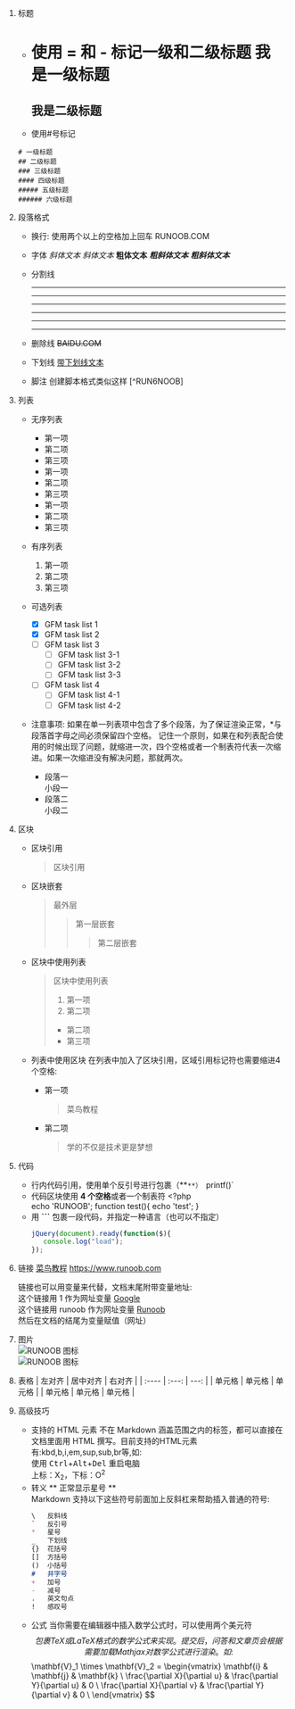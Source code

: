 1. 标题
   + 使用 = 和 - 标记一级和二级标题
       我是一级标题
       ===  
       我是二级标题
       ---
   + 使用#号标记
   ```
   # 一级标题
   ## 二级标题
   ### 三级标题
   #### 四级标题
   ##### 五级标题
   ###### 六级标题
   ```
2. 段落格式
   * 换行: 使用两个以上的空格加上回车
     RUNOOB.COM  
   * 字体
     *斜体文本* 
     _斜体文本_
     **粗体文本** 
     ***粗斜体文本*** 
     ___粗斜体文本___    
     
   * 分割线
     ***
     ---
     ___
     * * *
     - - -
     -----
   * 删除线
     ~~BAIDU.COM~~  
   * 下划线
     <u>带下划线文本</u>  
   * 脚注
     创建脚本格式类似这样 [^RUN6NOOB]
     
     [^RUNOOB]:菜鸟教程 -- 学的不仅是技术,更是梦想  
3. 列表
   - 无序列表
       * 第一项
       * 第二项
       * 第三项  

       + 第一项
       + 第二项
       + 第三项  

       - 第一项
       - 第二项
       - 第三项
   - 有序列表
       1. 第一项
       2. 第二项
       3. 第三项
   - 可选列表
       - [x] GFM task list 1
	   - [x] GFM task list 2
	   - [ ] GFM task list 3
	       - [ ] GFM task list 3-1
           - [ ] GFM task list 3-2
           - [ ] GFM task list 3-3
       - [ ] GFM task list 4
           - [ ] GFM task list 4-1
           - [ ] GFM task list 4-2
   - 注意事项:
       如果在单一列表项中包含了多个段落，为了保证渲染正常，*与段落首字母之间必须保留四个空格。
       记住一个原则，如果在和列表配合使用的时候出现了问题，就缩进一次，四个空格或者一个制表符代表一次缩进。如果一次缩进没有解决问题，那就两次。
       *    段落一  
            小段一
       *    段落二  
            小段二
   
4. 区块
   + 区块引用
     
       > 区块引用
   + 区块嵌套
       > 最外层
       >
       > > 第一层嵌套
       > >
       > > > 第二层嵌套
   + 区块中使用列表
       > 区块中使用列表
       >
       > 1. 第一项
       > 2. 第二项
       >
       > + 第二项
       > + 第三项
   + 列表中使用区块
     在列表中加入了区块引用，区域引用标记符也需要缩进4个空格:
     * 第一项
       
         > 菜鸟教程
     * 第二项
       
         > 学的不仅是技术更是梦想
5. 代码
   + 行内代码引用，使用单个反引号进行包裹（**`**）
     `printf()`  
   + 代码区块使用 **4 个空格**或者一个制表符
         <?php  
         echo 'RUNOOB';
         function test(){
             echo 'test';
         }
   + 用 **```** 包裹一段代码，并指定一种语言（也可以不指定）
     ```javascript
     jQuery(document).ready(function($){
        console.log("load"); 
     });
     ```
6. 链接
   [菜鸟教程](https://www.runoob.com)
   <https://www.runoob.com>  
   
   链接也可以用变量来代替，文档末尾附带变量地址:  
   这个链接用 1 作为网址变量 [Google][1]  
   这个链接用 runoob 作为网址变量 [Runoob][runoob]  
   然后在文档的结尾为变量赋值（网址）
   
   [1]: http://www.google.com
   [runoob]: http://www.runoob.com
7. 图片  
   ![RUNOOB 图标](http://static.runoob.com/images/runoob-logo.png)  
   ![RUNOOB 图标](http://static.runoob.com/images/runoob-logo.png "RUNOOB")
8. 表格
   | 左对齐 | 居中对齐 | 右对齐 |
   | :---- | :---: | ---: |
   | 单元格 | 单元格 | 单元格 |
   | 单元格 | 单元格 | 单元格 |
9. 高级技巧
   + 支持的 HTML 元素
     不在 Markdown 涵盖范围之内的标签，都可以直接在文档里面用 HTML 撰写。目前支持的HTML元素有:kbd,b,i,em,sup,sub,br等,如:  
     使用 <kbd>Ctrl</kbd>+<kbd>Alt</kbd>+<kbd>Del</kbd> 重启电脑  
     上标：X<sub>2</sub>，下标：O<sup>2</sup>
   + 转义
     \*\* 正常显示星号 \*\*  
     Markdown 支持以下这些符号前面加上反斜杠来帮助插入普通的符号:
     ```markdown
     \   反斜线
     `   反引号
     *   星号
     _   下划线
     {}  花括号
     []  方括号
     ()  小括号
     #   井字号
     +   加号
     -   减号
     .   英文句点
     !   感叹号
     ```
   + 公式
     当你需要在编辑器中插入数学公式时，可以使用两个美元符 $$ 包裹 TeX 或 LaTeX 格式的数学公式来实现。提交后，问答和文章页会根据需要加载 Mathjax 对数学公式进行渲染。如:
     $$
     \mathbf{V}_1 \times \mathbf{V}_2 =  \begin{vmatrix} 
        \mathbf{i} & \mathbf{j} & \mathbf{k} \\
        \frac{\partial X}{\partial u} &  \frac{\partial Y}{\partial u} & 0 \\
        \frac{\partial X}{\partial v} &  \frac{\partial Y}{\partial v} & 0 \\
        \end{vmatrix}
     $$  